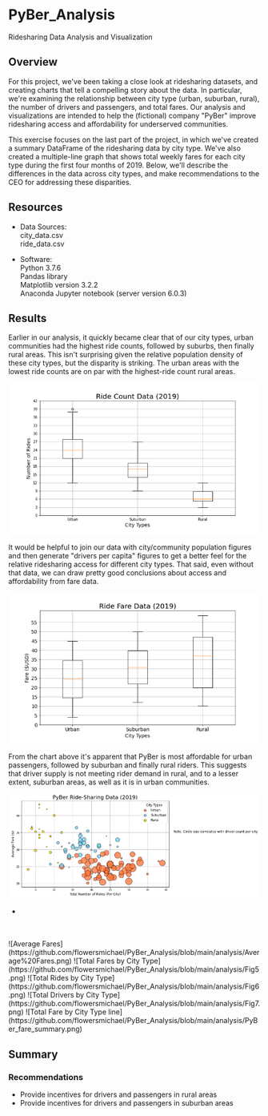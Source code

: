 # PyBer_Analysis
Ridesharing Data Analysis and Visualization

## Overview
For this project, we've been taking a close look at ridesharing datasets, and creating charts that tell a compelling story about the data. In particular, we're examining the relationship between city type (urban, suburban, rural), the number of drivers and passengers, and total fares. Our analysis and visualizations are intended to help the (fictional) company "PyBer" improve ridesharing access and affordability for underserved communities.

This exercise focuses on the last part of the project, in which we've created a summary DataFrame of the ridesharing data by city type. We've also created a multiple-line graph that shows total weekly fares for each city type during the first four months of 2019. Below, we'll describe the differences in the data across city types, and make recommendations to the CEO for addressing these disparities. 

## Resources
* Data Sources:  
    city_data.csv  
    ride_data.csv  

* Software:  
    Python 3.7.6  
    Pandas library  
    Matplotlib version 3.2.2  
    Anaconda Jupyter notebook (server version 6.0.3)  

## Results
Earlier in our analysis, it quickly became clear that of our city types, urban communities had the highest ride counts, followed by suburbs, then finally rural areas. This isn't surprising given the relative population density of these city types, but the disparity is striking. The urban areas with the lowest ride counts are on par with the highest-ride count rural areas.

![Ride Count Data (2019)](https://github.com/flowersmichael/PyBer_Analysis/blob/main/analysis/Fig2.png)

It would be helpful to join our data with city/community population figures and then generate "drivers per capita" figures to get a better feel for the relative ridesharing access for different city types. That said, even without that data, we can draw pretty good conclusions about access and affordability from fare data.

![Ride Fare Data(2019)](https://github.com/flowersmichael/PyBer_Analysis/blob/main/analysis/Fig3.png)

From the chart above it's apparent that PyBer is most affordable for urban passengers, followed by suburban and finally rural riders. This suggests that driver supply is not meeting rider demand in rural, and to a lesser extent, suburban areas, as well as it is in urban communities.


![Ride-Sharing Data (2019)](https://github.com/flowersmichael/PyBer_Analysis/blob/main/analysis/2019%20City%20Type%20Rides%20v%20Fares%20Bubble%20Chart.png)


* <br/>
<br/>
<br/>
![Average Fares](https://github.com/flowersmichael/PyBer_Analysis/blob/main/analysis/Average%20Fares.png)
![Total Fares by City Type](https://github.com/flowersmichael/PyBer_Analysis/blob/main/analysis/Fig5.png)
![Total Rides by City Type](https://github.com/flowersmichael/PyBer_Analysis/blob/main/analysis/Fig6.png)
![Total Drivers by City Type](https://github.com/flowersmichael/PyBer_Analysis/blob/main/analysis/Fig7.png)
![Total Fare by City Type line](https://github.com/flowersmichael/PyBer_Analysis/blob/main/analysis/PyBer_fare_summary.png)

## Summary



### Recommendations
* Provide incentives for drivers and passengers in rural areas
* Provide incentives for drivers and passengers in suburban areas
